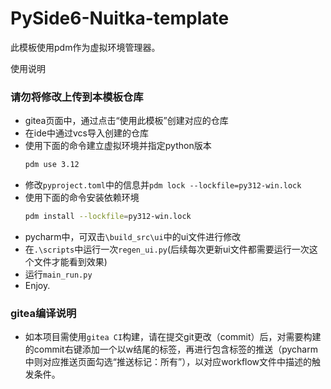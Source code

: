 # PySide6-Nuitka-template
此模板使用pdm作为虚拟环境管理器。

使用说明
### 请勿将修改上传到本模板仓库
 - gitea页面中，通过点击“使用此模板”创建对应的仓库
 - 在ide中通过vcs导入创建的仓库
 - 使用下面的命令建立虚拟环境并指定python版本
   ```bash
   pdm use 3.12
   ```
 - 修改`pyproject.toml`中的信息并`pdm lock --lockfile=py312-win.lock`
 - 使用下面的命令安装依赖环境
   ```bash
   pdm install --lockfile=py312-win.lock
   ```
 - pycharm中，可双击`\build_src\ui`中的ui文件进行修改
 - 在`.\scripts`中运行一次`regen_ui.py`(后续每次更新ui文件都需要运行一次这个文件才能看到效果)
 - 运行`main_run.py`
 - Enjoy.
### gitea编译说明
 - 如本项目需使用`gitea CI`构建，请在提交git更改（commit）后，对需要构建的commit右键添加一个以w结尾的标签，再进行包含标签的推送（pycharm中则对应推送页面勾选“推送标记：所有”），以对应workflow文件中描述的触发条件。